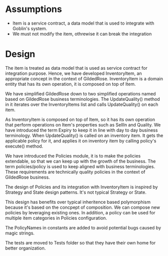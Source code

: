 ﻿# Assumptions

* Item is a service contract, a data model that is used to integrate with Goblin's system.
* We must not modify the item, othrewise it can break the integration

# Design

The item is treated as data model that is used as service contract for integration purpose. 
Hence, we have developed InventoryItem, an appropriate concept in the context of GildedRose.
InventoryItem is a domain entity that has its own operation, it is composed on top of Item.

We have simplified GildedRose down to two simplified operations named based on GildedRose 
business terminologies. The UpdateQuality() method in it iterates over the InventoryItems list
and calls UpdateQuality() on each item.

As InventoryItem is composed on top of Item, so it has its own operation that perform operations
on Item's properties such as SellIn and Quality. We have introduced the term Expiry to keep it 
in line with day to day business terminology. When UpdateQuality() is called on an inventory item.
It gets the applicable policy for it, and applies it on inventory item by calling policy's 
execute() method.

We have introduced the Policies module, it is to make the policies extendable, so that we can
keep up with the growth of the business. The term policies/policy is used to keep aligned with 
business terminologies. These requirements are technically quality policies in the context of 
GildedRose business.

The design of Policies and its integration with InventoryItem is inspired by Strategy and State 
design patterns. It's not typical Strategy or State.

This design has benefits over typical inheritence based polymorphism because it's based on the 
concpept of composition. We can compose new policies by leveraging existing ones. In addition, 
a policy can be used for multiple item categories in Policies configuration.

The PolicyNames in constants are added to avoid potential bugs caused by magic strings.

The tests are moved to Tests folder so that they have their own home for better organization.